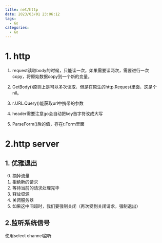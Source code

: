 ```yaml
---
title: net/http
date: 2023/03/01 23:06:12
tags:
  - Go
categories:
  - Go
---
```




# 1. http

1. request读取body的时候，只能读一次，如果需要读两次，需要进行一次copy，将原始数据copy到一个新的变量。

2. GetBody()原则上是可以多次读取，但是在原生的http.Request里面，这是个nil。

3. r.URL.Query()能获取url中携带的参数
4. header需要注意go会自动把key首字符改成大写
5. ParseForm()后的值，存在r.Form里面

# 2.http server

## 1. 优雅退出

0. 摘掉流量
1. 拒绝新的请求
2. 等待当前的请求处理完毕
3. 释放资源
4. 关闭服务器
5. 如果这中间超时，我们要强制关闭（再次受到关闭请求，强制退出）



## 2.监听系统信号

使用select channel监听

